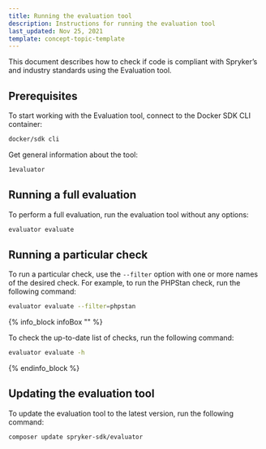 ```yaml
---
title: Running the evaluation tool
description: Instructions for running the evaluation tool
last_updated: Nov 25, 2021
template: concept-topic-template
---
```

This document describes how to check if code is compliant with Spryker’s and industry standards using the Evaluation tool.

## Prerequisites

To start working with the Evaluation tool, connect to the Docker SDK CLI container:

```bash
docker/sdk cli
```

Get general information about the tool:

```bash
1evaluator
```

## Running a full evaluation

To perform a full evaluation, run the evaluation tool without any options:

```bash
evaluator evaluate
```

## Running a particular check

To run a particular check, use the `--filter` option with one or more names of the desired check. For example, to run the PHPStan check, run the following command:

```bash
evaluator evaluate --filter=phpstan
```

{% info_block infoBox "" %}

To check the up-to-date list of checks, run the following command:

```bash
evaluator evaluate -h
```

{% endinfo_block %}


## Updating the evaluation tool

To update the evaluation tool to the latest version, run the following command:

```bash
composer update spryker-sdk/evaluator
```
